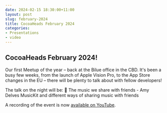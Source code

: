 ```yaml
---
date: 2024-02-15 18:30:00+11:00
layout: post
slug: february-2024
title: CocoaHeads February 2024
categories:
- Presentations
- video
---
```


## CocoaHeads February 2024!

Our first Meetup of the year – back at the Bilue office in the CBD. It's been a busy few weeks, from the launch of Apple Vision Pro, to the App Store changes in the EU – there will be plenty to talk about with fellow developers!

The talk on the night will be:
🎵 The music we share with friends - Amy Delves
MusicKit and different ways of sharing music with friends

A recording of the event is now [available on YouTube](https://www.youtube.com/watch?v=wEmebSUtRJo).